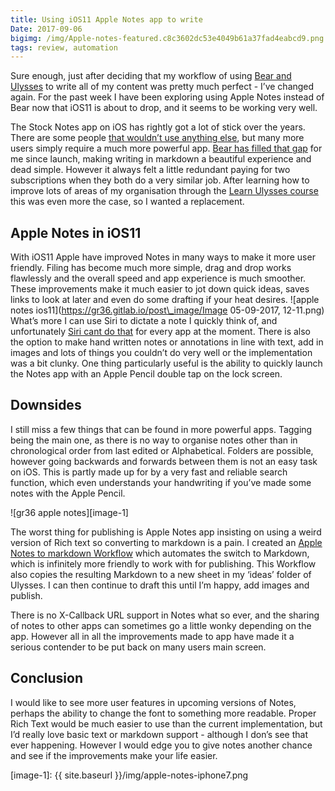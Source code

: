 ```yaml
---
title: Using iOS11 Apple Notes app to write
Date: 2017-09-06
bigimg: /img/Apple-notes-featured.c8c3602dc53e4049b61a37fad4eabcd9.png
tags: review, automation
---
```

Sure enough, just after deciding that my workflow of using [Bear and Ulysses][1] to write all of my content was pretty much perfect - I’ve changed again. For the past week I have been exploring using Apple Notes instead of Bear now that iOS11 is about to drop, and it seems to be working very well.

The Stock Notes app on iOS has rightly got a lot of stick over the years. There are some people [that wouldn’t use anything else][2], but many more users simply require a much more powerful app. [Bear has filled that gap][3] for me since launch, making writing in markdown a beautiful experience and dead simple. However it always felt a little redundant paying for two subscriptions when they both do a very similar job. After learning how to improve lots of areas of my organisation through the [Learn Ulysses course][4] this was even more the case, so I wanted a replacement.

## Apple Notes in iOS11
With iOS11 Apple have improved Notes in many ways to make it more user friendly. Filing has become much more simple, drag and drop works flawlessly and the overall speed and app experience is much smoother. These improvements make it much easier to jot down quick ideas, saves links to look at later and even do some drafting if your heat desires.
![apple notes ios11](https://gr36.gitlab.io/post\_image/Image 05-09-2017, 12-11.png)
What’s more I can use Siri to dictate a note I quickly think of, and unfortunately [Siri cant do that][5] for every app at the moment. There is also the option to make hand written notes or annotations in line with text, add in images and lots of things you couldn’t do very well or the implementation was a bit clunky. One thing particularly useful is the ability to quickly launch the Notes app with an Apple Pencil double tap on the lock screen.

## Downsides
I still miss a few things that can be found in more powerful apps. Tagging being the main one, as there is no way to organise notes other than in chronological order from last edited or Alphabetical. Folders are possible, however going backwards and forwards between them is not an easy task on iOS. This is partly made up for by a very fast and reliable search function, which even understands your handwriting if you’ve made some notes with the Apple Pencil.

![gr36 apple notes][image-1]

The worst thing for publishing is Apple Notes app insisting on using a weird version of Rich text so converting to markdown is a pain. I created an [Apple Notes to markdown Workflow][6] which automates the switch to Markdown, which is infinitely more friendly to work with for publishing. This Workflow also copies the resulting Markdown to a new sheet in my ‘ideas’ folder of Ulysses. I can then continue to draft this until I’m happy, add images and publish.

There is no X-Callback URL support in Notes what so ever, and the sharing of notes to other apps can sometimes go a little wonky depending on the app. However all in all the improvements made to app have made it a serious contender to be put back on many users main screen.

## Conclusion
I would like to see more user features in upcoming versions of Notes, perhaps the ability to change the font to something more readable. Proper Rich Text would be much easier to use than the current implementation, but I’d really love basic text or markdown support - although I don’s see that ever happening. However I would edge you to give notes another chance and see if the improvements make your life easier.

[1]:	http://www.gr36.com/bear-and-ulysses/
[2]:	https://www.macstories.net/ios/ipad-diaries-optimizing-apple-notes/
[3]:	http://www.gr36.com/bear-the-serious-notes-app/
[4]:	http://www.gr36.com/learn-ulysses-writing-app/
[5]:	http://www.gr36.com/siri-falls-down-default-apps/
[6]:	https://workflow.is/workflows/b75d1fc9f97e476d8a3e3765321184ea

[image-1]:	{{ site.baseurl }}/img/apple-notes-iphone7.png

